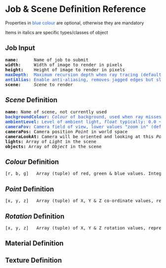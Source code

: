 # Job & Scene Definition Reference

Properties in <span style="color:#275ce5">blue colour</span> are optional, otherwise they are mandatory

Items in italics are specific types/classes of object

## Job Input

<pre>
<b>name:</b>      Name of job to submit
<b>width:</b>     Width of image to render in pixels
<b>height:</b>    Height of image to render in pixels
<span style="color:#275ce5"><b>maxDepth:</b>  Maximum recursion depth when ray tracing (default: 4)</span>
<span style="color:#275ce5"><b>antiAlias:</b> Enable anti-aliasing, removes jagged edges but slower (default: false)</span>
<b>scene:</b>     <i>Scene</i> to render
</pre>

## <i>Scene</i> Definition
<pre>
<b>name:</b> Name of scene, not currently used
<span style="color:#275ce5"><b>backgroundColour:</b> <i>Colour</i> of background, used when ray misses all objects</span>
<span style="color:#275ce5"><b>ambientLevel:</b> Level of ambient light, <i>float</i> typically: 0.0 ~ 0.3 (default: 0.1)</span>
<span style="color:#275ce5"><b>cameraFov:</b> Camera field of view, lower values "zoom in" (default: 30)</span>
<b>cameraPos:</b> Camera position <i>Point</i> in world space
<b>cameraLookAt:</b> Camera will be oriented and looking at this <i>Point</i> in world space
<b>lights:</b> Array of <i>Light</i> in the scene
<b>objects:</b> Array of <i>Object</i> in the scene
</pre>

## <i>Colour</i> Definition
<pre>
[r, b, g]   Array (tuple) of red, green & blue values. Integers in the range 0 ~ 255
</pre>

## <i>Point</i> Definition
<pre>
[x, y, z]   Array (tuple) of X, Y & Z co-ordinate values, representing a point in world space.
</pre>

## <i>Rotation</i> Definition
<pre>
[x, y, z]   Array (tuple) of X, Y & Z rotation values, representing a rotation in 3D space around each axis. Values are in degrees.
</pre>

## Material Definition

## Texture Definition 

